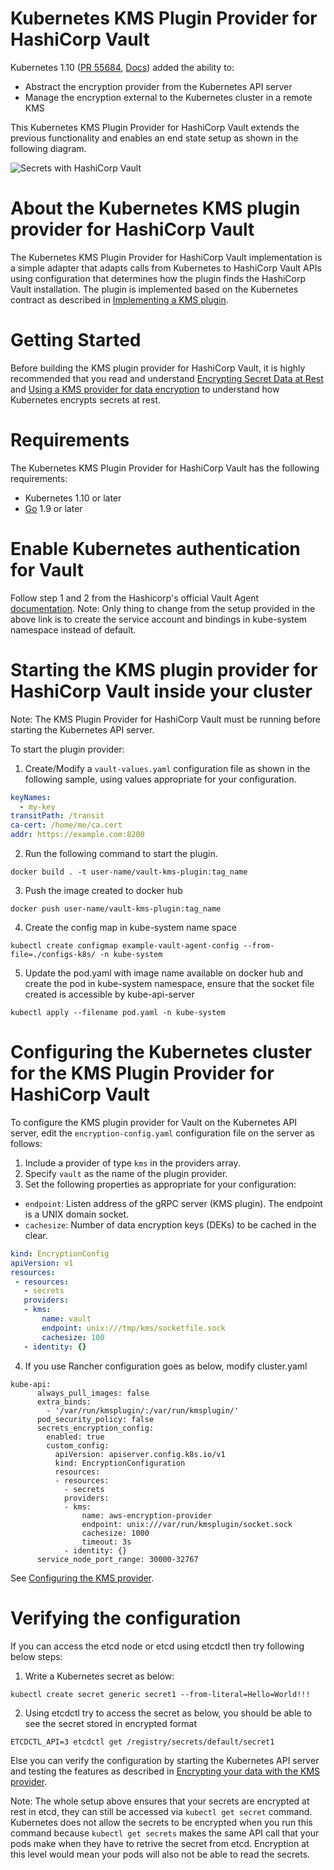 # Kubernetes KMS Plugin Provider for HashiCorp Vault

Kubernetes 1.10 ([PR 55684](https://github.com/kubernetes/kubernetes/pull/55684), [Docs](https://kubernetes.io/docs/tasks/administer-cluster/kms-provider/)) added the ability to:
* Abstract the encryption provider from the Kubernetes API server
* Manage the encryption external to the Kubernetes cluster in a remote KMS

This Kubernetes KMS Plugin Provider for HashiCorp Vault extends the previous functionality and enables an end state setup as shown in the following diagram.

![Secrets with HashiCorp Vault](vault/docs/vaultplugin.png)

# About the Kubernetes KMS plugin provider for HashiCorp Vault
The Kubernetes KMS Plugin Provider for HashiCorp Vault implementation is a simple adapter that adapts calls from Kubernetes to HashiCorp Vault APIs using configuration that determines how the plugin finds the HashiCorp Vault installation.
The plugin is implemented based on the Kubernetes contract as described in [Implementing a KMS plugin](https://kubernetes.io/docs/tasks/administer-cluster/kms-provider/#implementing-a-kms-plugin).

# Getting Started
Before building the KMS plugin provider for HashiCorp Vault, it is highly recommended that you read and understand [Encrypting Secret Data at Rest](https://kubernetes.io/docs/tasks/administer-cluster/encrypt-data/) and [Using a KMS provider for data encryption](https://kubernetes.io/docs/tasks/administer-cluster/kms-provider/) to understand how Kubernetes encrypts secrets at rest.

# Requirements
The Kubernetes KMS Plugin Provider for HashiCorp Vault has the following requirements:
* Kubernetes 1.10 or later
* [Go](https://golang.org/) 1.9 or later

# Enable Kubernetes authentication for Vault
Follow step 1 and 2 from the Hashicorp's official Vault Agent [documentation](https://learn.hashicorp.com/vault/identity-access-management/vault-agent-k8s#step-1-create-a-service-account). 
Note: Only thing to change from the setup provided in the above link is to create the service account and bindings in kube-system namespace instead of default.


# Starting the KMS plugin provider for HashiCorp Vault inside your cluster
Note: The KMS Plugin Provider for HashiCorp Vault must be running before starting the Kubernetes API server.

To start the plugin provider:
1. Create/Modify a `vault-values.yaml` configuration file as shown in the following sample, using values appropriate for your configuration.
```yaml
keyNames:
  - my-key
transitPath: /transit
ca-cert: /home/me/ca.cert
addr: https://example.com:8200
```

2. Run the following command to start the plugin.
```
docker build . -t user-name/vault-kms-plugin:tag_name
```

3. Push the image created to docker hub
```
docker push user-name/vault-kms-plugin:tag_name
```

4. Create the config map in kube-system name space
```
kubectl create configmap example-vault-agent-config --from-file=./configs-k8s/ -n kube-system
```

5. Update the pod.yaml with image name available on docker hub and create the pod in kube-system namespace, ensure that the socket file created is accessible by kube-api-server
```
kubectl apply --filename pod.yaml -n kube-system
```

# Configuring the Kubernetes cluster for the KMS Plugin Provider for HashiCorp Vault

To configure the KMS plugin provider for Vault on the Kubernetes API server, edit the `encryption-config.yaml` configuration file on the server as follows:
1. Include a provider of type `kms` in the providers array.
2. Specify `vault` as the name of the plugin provider.
3. Set the following properties as appropriate for your configuration:
 * `endpoint`: Listen address of the gRPC server (KMS plugin). The endpoint is a UNIX domain socket.
 * `cachesize`: Number of data encryption keys (DEKs) to be cached in the clear.

 ```yaml
kind: EncryptionConfig
apiVersion: v1
resources:
  - resources:
    - secrets
    providers:
    - kms:
        name: vault
        endpoint: unix:///tmp/kms/socketfile.sock
        cachesize: 100
    - identity: {}  
```

4. If you use Rancher configuration goes as below, modify cluster.yaml
```
kube-api:
      always_pull_images: false
      extra_binds:
        - '/var/run/kmsplugin/:/var/run/kmsplugin/'
      pod_security_policy: false
      secrets_encryption_config:
        enabled: true
        custom_config:
          apiVersion: apiserver.config.k8s.io/v1
          kind: EncryptionConfiguration
          resources:
          - resources:
            - secrets
            providers:
            - kms:
                name: aws-encryption-provider
                endpoint: unix:///var/run/kmsplugin/socket.sock
                cachesize: 1000
                timeout: 3s
            - identity: {}
      service_node_port_range: 30000-32767
```

See [Configuring the KMS provider](https://kubernetes.io/docs/tasks/administer-cluster/kms-provider/#configuring-the-kms-provider).

# Verifying the configuration
If you can access the etcd node or etcd using etcdctl then try following below steps:
1. Write a Kubernetes secret as below:
```
kubectl create secret generic secret1 --from-literal=Hello=World!!!
```

2. Using etcdctl try to access the secret as below, you should be able to see the secret stored in encrypted format
```
ETCDCTL_API=3 etcdctl get /registry/secrets/default/secret1
```

Else you can verify the configuration by starting the Kubernetes API server and testing the features as described in  [Encrypting your data with the KMS provider](https://kubernetes.io/docs/tasks/administer-cluster/kms-provider/#encrypting-your-data-with-the-kms-provider).

Note: The whole setup above ensures that your secrets are encrypted at rest in etcd, they can still be accessed via `kubectl get secret` command. Kubernetes does not allow the secrets to be encrypted when you run this command because `kubectl get secrets` makes the same API call that your pods make when they have to retrive the secret from etcd. Encryption at this level would mean your pods will also not be able to read the secrets.
